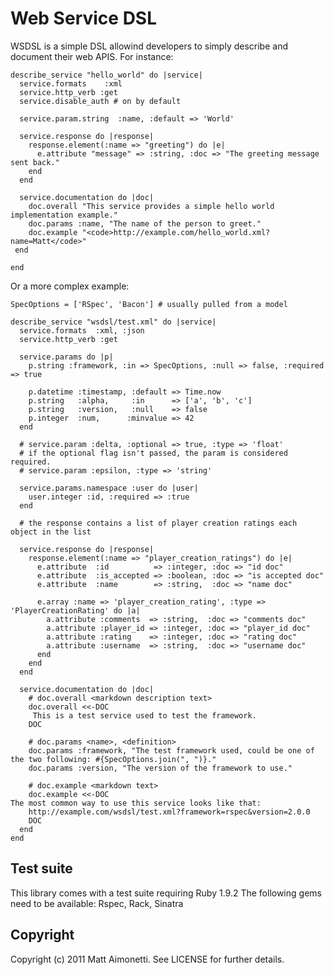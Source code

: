 # Web Service DSL

WSDSL is a simple DSL allowind developers to simply describe and
document their web APIS. For instance:


    describe_service "hello_world" do |service|
      service.formats    :xml
      service.http_verb :get
      service.disable_auth # on by default

      service.param.string  :name, :default => 'World'

      service.response do |response|
        response.element(:name => "greeting") do |e|
          e.attribute "message" => :string, :doc => "The greeting message sent back."
        end
      end

      service.documentation do |doc|
        doc.overall "This service provides a simple hello world implementation example."
        doc.params :name, "The name of the person to greet."
        doc.example "<code>http://example.com/hello_world.xml?name=Matt</code>"
     end

    end


Or a more complex example:

    SpecOptions = ['RSpec', 'Bacon'] # usually pulled from a model

    describe_service "wsdsl/test.xml" do |service|
      service.formats  :xml, :json
      service.http_verb :get
      
      service.params do |p|
        p.string :framework, :in => SpecOptions, :null => false, :required => true
       
        p.datetime :timestamp, :default => Time.now
        p.string   :alpha,     :in      => ['a', 'b', 'c']
        p.string   :version,   :null    => false
        p.integer  :num,      :minvalue => 42
      end
      
      # service.param :delta, :optional => true, :type => 'float'
      # if the optional flag isn't passed, the param is considered required. 
      # service.param :epsilon, :type => 'string'
      
      service.params.namespace :user do |user|
        user.integer :id, :required => :true
      end
      
      # the response contains a list of player creation ratings each object in the list 
      
      service.response do |response|
        response.element(:name => "player_creation_ratings") do |e|
          e.attribute  :id          => :integer, :doc => "id doc"
          e.attribute  :is_accepted => :boolean, :doc => "is accepted doc"
          e.attribute  :name        => :string,  :doc => "name doc"
          
          e.array :name => 'player_creation_rating', :type => 'PlayerCreationRating' do |a|
            a.attribute :comments  => :string,  :doc => "comments doc"
            a.attribute :player_id => :integer, :doc => "player_id doc"
            a.attribute :rating    => :integer, :doc => "rating doc"
            a.attribute :username  => :string,  :doc => "username doc"
          end
        end
      end
      
      service.documentation do |doc|
        # doc.overall <markdown description text>
        doc.overall <<-DOC
         This is a test service used to test the framework.
        DOC
        
        # doc.params <name>, <definition>
        doc.params :framework, "The test framework used, could be one of the two following: #{SpecOptions.join(", ")}."
        doc.params :version, "The version of the framework to use."
        
        # doc.example <markdown text>
        doc.example <<-DOC
    The most common way to use this service looks like that:
        http://example.com/wsdsl/test.xml?framework=rspec&version=2.0.0
        DOC
      end
    end


## Test suite

This library comes with a test suite requiring Ruby 1.9.2
The following gems need to be available:
Rspec, Rack, Sinatra


## Copyright

Copyright (c) 2011 Matt Aimonetti. See LICENSE for
further details.
